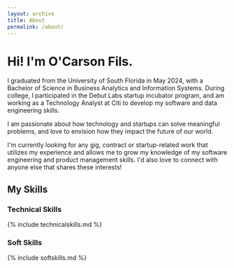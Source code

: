 ```yaml
---
layout: archive 
title: About
permalink: /about/
---
```


<!--
---
layout: page
title: About
permalink: /about/
---
-->

<!-- Changed layout from page to archive -->


<!-- About Page content -->
# Hi! I'm O'Carson Fils.
I graduated from the University of South Florida in May 2024, with a Bachelor of Science in Business Analytics and Information Systems.
During college, I participated in the Debut Labs startup incubator program, and am working as a Technology Analyst at Citi to develop my software and data engineering skills.

I am passionate about how technology and startups can solve meaningful problems, and love to envision how they impact the future of our world.

I'm currently looking for any gig, contract or startup-related work that utilizes my experience and allows me to grow my knowledge of my software engineering and product management skills. 
I'd also love to connect with anyone else that shares these interests!

## My Skills 
### Technical Skills

{% include technicalskills.md %}

### Soft Skills

{% include softskills.md %}

<!--
This is the base Jekyll theme. You can find out more info about customizing your Jekyll theme, as well as basic Jekyll usage documentation at [jekyllrb.com](https://jekyllrb.com/)

You can find the source code for Minima at GitHub:
[jekyll][jekyll-organization] /
[minima](https://github.com/jekyll/minima)

You can find the source code for Jekyll at GitHub:
[jekyll][jekyll-organization] /
[jekyll](https://github.com/jekyll/jekyll)


[jekyll-organization]: https://github.com/jekyll
-->